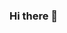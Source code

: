 ### Hi there 👋

<!--
**Anish407/Anish407** is a ✨ _special_ ✨ repository because its `README.md` (this file) appears on your GitHub profile.

<b> Anish _that_is_me = "C# , Net, AZURE, Devops, Terraform and a little bit of Angular";</b> </br>

- 🔭 <a href="https://anisharvind.blogspot.com/">BlogSpot <a>
- 🌱 <a href="https://stackoverflow.com/users/12101614/anish">StackOverflow <a>
- 👯 <a href="https://stackblitz.com/@Anish407">StackBlitz <a>
- 💬 Ask me about ... .Net, C#, Azure, Terraform.
- 📫 How to reach me: Anish.arvind407@gmail.com
